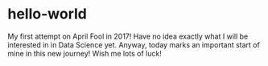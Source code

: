 # hello-world
My first attempt on April Fool in 2017!
Have no idea exactly what I will be interested in in Data Science yet.
Anyway, today marks an important start of mine in this new journey!
Wish me lots of luck!
